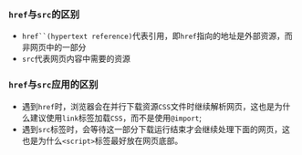 ### `href`与`src`的区别
+ `href``(hypertext reference)`代表引用，即`href`指向的地址是外部资源，而非网页中的一部分
+ `src`代表网页内容中需要的资源

### `href`与`src`应用的区别
+ 遇到`href`时，浏览器会在并行下载资源`CSS`文件时继续解析网页，这也是为什么建议使用`link`标签加载`CSS`，而不是使用`@import`;
+ 遇到`src`标签时，会等待这一部分下载运行结束才会继续处理下面的网页，这也是为什么`<script>`标签最好放在网页底部。